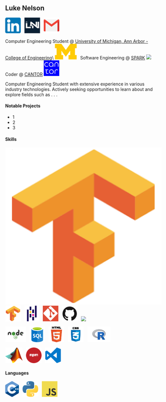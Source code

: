 ## Luke Nelson

<a href="https://www.linkedin.com/in/nelsonluke"><img height="50" src="./img/linkedin.png"></a>&nbsp;&nbsp;
<a href="https://www.lukednelson.com"><img height="50" src="./img/mywebsite.png"></a>&nbsp;&nbsp;
<a href="mailto:ldnelson16@gmail.com"><img height="50" src="./img/email.png"></a>&nbsp;&nbsp;

Computer Engineering Student @ [University of Michigan, Ann Arbor - College of Engineering](https://www.engin.umich.edu/)\ <img height="50" src="./img/michigan.png">&nbsp;&nbsp;
Software Engineering @ [SPARK](https://spark.engin.umich.edu/) <img height="50" src="./img/spark.png">&nbsp;&nbsp;
Coder @ [CANTOR](https://michigancantor.com/) <img height="50" src="./img/cantor.png">&nbsp;&nbsp;

Computer Engineering Student with extensive experience in various industry technologies.
Actively seeking opportunities to learn about and explore fields such as . . . 

#### Notable Projects

- 1
- 2
- 3

#### Skills

![TensorFlow](./img/tensorflow.png)
<img height="50" src="./img/tensorflow.png">&nbsp;&nbsp;
<img height="50" src="./img/pandas.png">&nbsp;&nbsp;
<img height="50" src="./img/git.png">&nbsp;&nbsp;
<img height="50" src="./img/github.png">&nbsp;&nbsp;
<img height="50" src="./img/nextjs.png">&nbsp;&nbsp;

<img height="50" src="./img/nodejs.png">&nbsp;&nbsp;
<img height="50" src="./img/sql.png">&nbsp;&nbsp;
<img height="50" src="./img/html.png">&nbsp;&nbsp;
<img height="50" src="./img/css.png">&nbsp;&nbsp;
<img height="50" src="./img/r.png">&nbsp;&nbsp;

<img height="50" src="./img/matlab.png">&nbsp;&nbsp;
<img height="50" src="./img/nodeprojectmanager.png">&nbsp;&nbsp;
<img height="50" src="./img/vscode.png">&nbsp;&nbsp;

#### Languages

<img height="50" src="./img/cpp.png">&nbsp;&nbsp;
<img height="50" src="./img/python.png">&nbsp;&nbsp;
<img height="50" src="./img/javascript.png">&nbsp;&nbsp;
